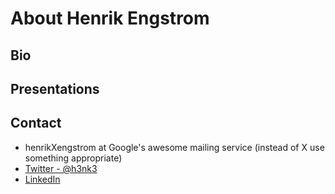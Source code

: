 # About Henrik Engstrom

## Bio

## Presentations

## Contact

* henrikXengstrom at Google's awesome mailing service (instead of X use something appropriate)
* [Twitter - @h3nk3](http://twitter.com/h3nk3)
* [LinkedIn](https://www.linkedin.com/in/henrikengstroem)